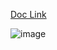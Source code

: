 [Doc Link](https://bloclibrary.dev/#/fluttercountertutorial)

![image](https://github.com/fellow-developers/flutter_bloc_learning/assets/63374020/579d5ff7-3424-4b50-824d-45273596fa7b)
